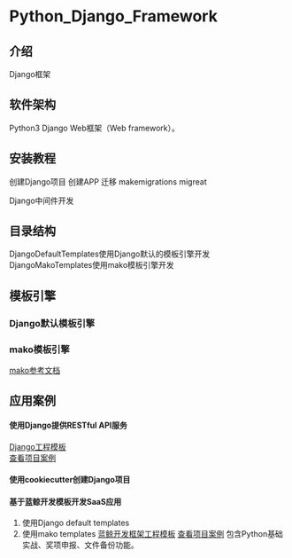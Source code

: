 # Python_Django_Framework

## 介绍
Django框架

## 软件架构
Python3 Django Web框架（Web framework）。


## 安装教程
创建Django项目
创建APP
迁移
makemigrations
migreat


Django中间件开发


## 目录结构
DjangoDefaultTemplates使用Django默认的模板引擎开发
DjangoMakoTemplates使用mako模板引擎开发


## 模板引擎
### Django默认模板引擎

### mako模板引擎
[mako参考文档](https://docs.makotemplates.org/en/latest/index.html)

## 应用案例
#### 使用Django提供RESTful API服务
   [Django工程模板]()   
   [查看项目案例]()

#### 使用cookiecutter创建Django项目
   
#### 基于蓝鲸开发模板开发SaaS应用
1. 使用Django default templates
2. 使用mako templates
   [蓝鲸开发框架工程模板]()
   [查看项目案例](https://gitee.com/SteveRocket/bk_demo.git) 包含Python基础实战、奖项申报、文件备份功能。

